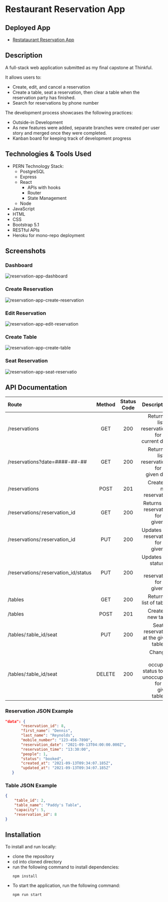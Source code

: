# Restaurant Reservation App

## Deployed App
- [Restataurant Reservation App](https://restaur-reserve-frontend.herokuapp.com/dashboard)

## Description

A full-stack web application submitted as my final capstone at Thinkful. 

It allows users to: 
- Create, edit, and cancel a reservation
- Create a table, seat a reservation, then clear a table when the reservation party has finished.
- Search for reservations by phone number

The development process showcases the following practices:
- Outside-in Development
- As new features were added, separate branches were created per user story and merged once they were completed.
- Kanban board for keeping track of development progress

## Technologies & Tools Used
- PERN Technology Stack:
    - PostgreSQL
    - Express
    - React
        - APIs with hooks
        - Router
        - State Management
    - Node
- JavaScript
- HTML
- CSS
- Bootstrap 5.1
- RESTful APIs
- Heroku for mono-repo deployment

## Screenshots
### Dashboard
![reservation-app-dashboard](https://user-images.githubusercontent.com/65349554/151879931-4a0ddc2e-39cc-435f-8e71-3646b6aa5763.png)

### Create Reservation
![reservation-app-create-reservation](https://user-images.githubusercontent.com/65349554/151880140-f67b0fee-62e8-4bd5-8e25-97a9da86dd67.png)

### Edit Reservation
![reservation-app-edit-reservation](https://user-images.githubusercontent.com/65349554/151880206-0e172d34-bcf9-4cad-b84f-1f9c09db9fd0.png)

### Create Table
![reservation-app-create-table](https://user-images.githubusercontent.com/65349554/151880268-be892e81-5711-480f-a60e-2e48bf518eef.png)

### Seat Reservation
![reservation-app-seat-reservatio](https://user-images.githubusercontent.com/65349554/151880330-01d3f3ff-a842-4878-9203-b5f7dd6c7a6e.png)

## API Documentation

| Route                                | Method | Status Code |                                                         Description |
|:------------------------------------ |:------:|:-----------:| -------------------------------------------------------------------:|
| /reservations                        |  GET   |     200     |                 Returns a list of reservations for the current date |
| /reservations?date=####-##-##        |  GET   |     200     |                   Returns a list of reservations for the given date |
| /reservations                        |  POST  |     201     |                                           Creates a new reservation |
| /reservations/:reservation_id        |  GET   |     200     |                            Returns the reservation for the given ID |
| /reservations/:reservation_id        |  PUT   |     200     |                            Updates the reservation for the given ID |
| /reservations/:reservation_id/status |  PUT   |     200     |              Updates the status of the reservation for the given ID |
| /tables                              |  GET   |     200     |                                            Returns a list of tables |
| /tables                              |  POST  |     201     |                                                 Creates a new table |
| /tables/:table_id/seat               |  PUT   |     200     |                           Seats a reservation at the given table_id |
| /tables/:table_id/seat               | DELETE |     200     | Changes the occupied status to be unoccupied for the given table_id |

 ### Reservation JSON Example
 ```json
"data": {
        "reservation_id": 8,
        "first_name": "Dennis",
        "last_name": "Reynolds",
        "mobile_number": "123-456-7890",
        "reservation_date": "2021-09-13T04:00:00.000Z",
        "reservation_time": "13:30:00",
        "people": 1,
        "status": "booked",
        "created_at": "2021-09-13T09:34:07.185Z",
        "updated_at": "2021-09-13T09:34:07.185Z"
    }
```

### Table JSON Example

```json
{
    "table_id": 2,
    "table_name": "Paddy's Table",
    "capacity": 5,
    "reservation_id": 8
}
```

## Installation
To install and run locally: 
- clone the repository 
- cd into cloned directory
- run the following command to install dependencies:
    ```shell
    npm install
    ```
- To start the application, run the following command:
    ```shell
    npm run start
    ```
